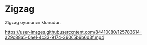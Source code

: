 # Zigzag
Zigzag oyununun klonudur.

https://user-images.githubusercontent.com/84410080/125783614-a29c88a5-0ae1-4c33-9174-36065b6b6d3f.mp4


